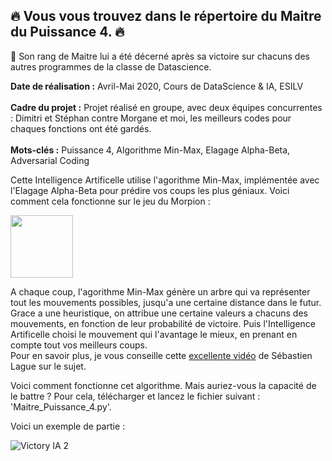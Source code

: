 
## 🔥 Vous vous trouvez dans le répertoire du Maitre du Puissance 4. 🔥

🔰 Son rang de Maitre lui a été décerné après sa victoire sur chacuns des autres programmes de la classe de Datascience. 

**Date de réalisation :** Avril-Mai 2020, Cours de DataScience & IA, ESILV  
<br>
**Cadre du projet :** Projet réalisé en groupe, avec deux équipes concurrentes : Dimitri et Stéphan contre Morgane et moi, les meilleurs codes pour chaques fonctions ont été gardés.  
<br>
**Mots-clés :** Puissance 4, Algorithme Min-Max, Elagage Alpha-Beta, Adversarial Coding  

Cette Intelligence Artificelle utilise l'agorithme Min-Max, implémentée avec l'Elagage Alpha-Beta pour prédire vos coups les plus géniaux.
Voici comment cela fonctionne sur le jeu du Morpion : 

<img src="https://user-images.githubusercontent.com/90097422/208294578-eca26d53-12a1-4482-ab11-651f1b176b6d.png" width="100" height="100">

A chaque coup, l'agorithme Min-Max génère un arbre qui va représenter tout les mouvements possibles, jusqu'a une certaine distance dans le futur. Grace a une heuristique, on attribue une certaine valeurs a chacuns des mouvements, en fonction de leur probabilité de victoire. Puis l'Intelligence Artificelle choisi le mouvement qui l'avantage le mieux, en prenant en compte tout vos meilleurs coups.  
Pour en savoir plus, je vous conseille cette [excellente vidéo](https://www.youtube.com/watch?v=l-hh51ncgDI) de Sébastien Lague sur le sujet.

Voici comment fonctionne cet algorithme. Mais auriez-vous la capacité de le battre ?
Pour cela, télécharger et lancez le fichier suivant : 'Maitre_Puissance_4.py'.

Voici un exemple de partie : 

![Victory IA 2](https://user-images.githubusercontent.com/90097422/174677532-b8e32e2f-e650-4244-8926-c4073288fc21.png)
